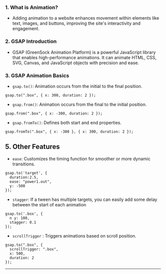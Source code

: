 ### 1. What is Animation?

- Adding animation to a website enhances movement within elements like text, images, and buttons, improving the site's interactivity and engagement.

### 2. GSAP Introduction

- GSAP (GreenSock Animation Platform) is a powerful JavaScript library that enables high-performance animations. It can animate HTML, CSS, SVG, Canvas, and JavaScript objects with precision and ease.

### 3. GSAP Animation Basics

- `gsap.to()`: Animation occurs from the initial to the final position.

```
gsap.to(".box", { x: 300, duration: 2 });
```

- `gsap.from()`: Animation occurs from the final to the initial position.

```
gsap.from(".box", { x: -300, duration: 2 });
```

- `gsap.fromTo()`: Defines both start and end properties.

```
gsap.fromTo(".box", { x: -300 }, { x: 300, duration: 2 });
```

## 5. Other Features

- `ease`:  Customizes the timing function for smoother or more dynamic transitions.

```
gsap.to('target', {
  duration:2.5,
  ease: "power1.out",
  y: -500
});
```

- `stagger`: If a tween has multiple targets, you can easily add some delay between the start of each animation

```
gsap.to('.box', {
  n y: 100,
  stagger: 0.1
});
```

- `scrollTrigger` : Triggers animations based on scroll position.

```
gsap.to(".box", {
  scrollTrigger: ".box",
  x: 500,
  duration: 2
});
```
---
